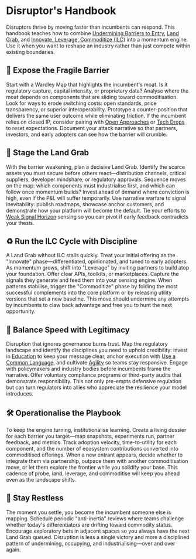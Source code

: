# Disruptor's Handbook

Disruptors thrive by moving faster than incumbents can respond. This handbook teaches how to combine [Undermining Barriers to Entry](/strategies/attacking/undermining-barriers-to-entry), [Land Grab](/strategies/positional/land-grab), and [Innovate, Leverage, Commoditize (ILC)](/strategies/ecosystem/innovate-leverage-commoditize) into a momentum engine. Use it when you want to reshape an industry rather than just compete within existing boundaries.

## 🧨 **Expose the Fragile Barrier**

Start with a Wardley Map that highlights the incumbent's moat. Is it regulatory capture, capital intensity, or proprietary data? Analyse where the moat depends on components that are sliding toward commoditisation. Look for ways to erode switching costs: open standards, price transparency, or superior interoperability. Prototype a counter-position that delivers the same user outcome while eliminating friction. If the incumbent relies on closed IP, consider pairing with [Open Approaches](/strategies/accelerators/open-approaches) or [Tech Drops](/strategies/competitor/tech-drops) to reset expectations. Document your attack narrative so that partners, investors, and early adopters can see how the barrier will crumble.

## 🚀 **Stage the Land Grab**

With the barrier weakening, plan a decisive Land Grab. Identify the scarce assets you must secure before others react—distribution channels, critical suppliers, developer mindshare, or regulatory approvals. Sequence moves on the map: which components must industrialise first, and which can follow once momentum builds? Invest ahead of demand where conviction is high, even if the P&L will suffer temporarily. Use narrative warfare to signal inevitability: publish roadmaps, showcase anchor customers, and demonstrate how your platform will become the default. Tie your efforts to [Weak Signal Horizon](/strategies/positional/weak-signal-horizon) sensing so you can pivot if early feedback contradicts your thesis.

## ♻️ **Run the ILC Cycle with Discipline**

A Land Grab without ILC stalls quickly. Treat your initial offering as the "Innovate" phase—differentiated, opinionated, and tuned to early adopters. As momentum grows, shift into "Leverage" by inviting partners to build atop your foundation. Offer clear APIs, toolkits, or marketplaces. Capture the signals they generate and feed them into your sensing engine. When patterns stabilise, trigger the "Commoditize" phase by folding the most successful complements into the core platform or by releasing utility versions that set a new baseline. This move should undermine any attempts by incumbents to claw back advantage and free you to hunt the next opportunity.

## 🧭 **Balance Speed with Legitimacy**

Disruption that ignores governance burns trust. Map the regulatory landscape and identify the disciplines you need to uphold credibility: invest in [Education](/strategies/user-perception/education) to keep your message clear, anchor execution with [Use a Common Language](/doctrines/use-a-common-language), and cultivate [Agility](/terms/agility) so teams stay responsive. Engage with policymakers and industry bodies before incumbents frame the narrative. Offer voluntary compliance programs or third-party audits that demonstrate responsibility. This not only pre-empts defensive regulation but can turn regulators into allies who appreciate the resilience your model introduces.

## 🛠️ **Operationalise the Playbook**

To keep the engine turning, institutionalise learning. Create a living dossier for each barrier you target—map snapshots, experiments run, partner feedback, and metrics. Track adoption velocity, time-to-utility for each component, and the number of ecosystem contributions converted into commoditised offerings. When a new entrant appears, decide whether to integrate them via partnership, outpace them with another commoditisation move, or let them explore the frontier while you solidify your base. This cadence of probe, land, leverage, and commoditise will keep you ahead even as the landscape shifts.

## 🔁 **Stay Restless**

The moment you settle, you become the incumbent someone else is mapping. Schedule periodic "anti-inertia" reviews where teams challenge whether today's differentiators are drifting toward commodity status. Encourage exploratory bets in adjacent spaces so you always have the next Land Grab queued. Disruption is less a single victory and more a disciplined pattern of undermining, occupying, and industrialising—over and over again.
